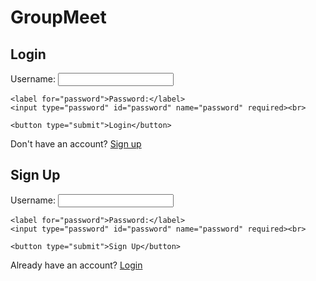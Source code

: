# GroupMeet




<!-- /views/login.ejs -->
<!DOCTYPE html>
<html lang="en">
<head>
  <meta charset="UTF-8">
  <meta name="viewport" content="width=device-width, initial-scale=1.0">
  <title>Login</title>
</head>
<body>
  <h2>Login</h2>
  <form action="/login" method="POST">
    <label for="username">Username:</label>
    <input type="text" id="username" name="username" required><br>

    <label for="password">Password:</label>
    <input type="password" id="password" name="password" required><br>

    <button type="submit">Login</button>
  </form>
  <p>Don't have an account? <a href="/signup">Sign up</a></p>
</body>
</html>


<!DOCTYPE html>
<html lang="en">
<head>
  <meta charset="UTF-8">
  <meta name="viewport" content="width=device-width, initial-scale=1.0">
  <title>Sign Up</title>
</head>
<body>
  <h2>Sign Up</h2>
  <form action="/signup" method="POST">
    <label for="username">Username:</label>
    <input type="text" id="username" name="username" required><br>
    
    <label for="password">Password:</label>
    <input type="password" id="password" name="password" required><br>
    
    <button type="submit">Sign Up</button>
  </form>
  <p>Already have an account? <a href="/login">Login</a></p>
</body>
</html>

